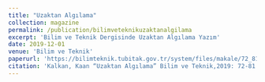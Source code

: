 ```yaml
---
title: "Uzaktan Algılama"
collection: magazine
permalink: /publication/bilimveteknikuzaktanalgilama
excerpt: 'Bilim ve Teknik Dergisinde Uzaktan Algılama Yazım'
date: 2019-12-01
venue: 'Bilim ve Teknik'
paperurl: 'https://bilimteknik.tubitak.gov.tr/system/files/makale/72_81_uzaktan_algilama.pdf'
citation: 'Kalkan, Kaan “Uzaktan Algılama” Bilim ve Teknik,2019: 72-81. Print.'
---
```

